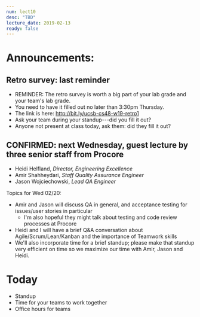 ```yaml
---
num: lect10
desc: "TBD"
lecture_date: 2019-02-13
ready: false
---
```


# Announcements:

## Retro survey: last reminder
* REMINDER: The retro survey is worth a big part of your lab grade and your team's lab grade.
* You need to have it filled out no later than 3:30pm Thursday.
* The link is here: <http://bit.ly/ucsb-cs48-w19-retro1>
* Ask your team during your standup---did you fill it out?
* Anyone not present at class today, ask them: did they fill it out?

## CONFIRMED: next Wednesday, guest lecture by three senior staff from Procore

* Heidi Helfland, *Director, Engineering Excellence*
* Amir Shahheydari, *Staff Quality Assurance Engineer*
* Jason Wojciechowski, *Lead QA Engineer*

Topics for Wed 02/20:
* Amir and Jason will discuss QA in general, and acceptance testing for issues/user stories in particular
   * I'm also hopeful they might talk about testing and code review processes at Procore
* Heidi and I will have a brief Q&A conversation about Agile/Scrum/Lean/Kanban and the importance of Teamwork skills
* We'll also incorporate time for a brief standup; please make that standup very efficient on time so we maximize our time with Amir, Jason and Heidi.

# Today

* Standup
* Time for your teams to work together
* Office hours for teams
